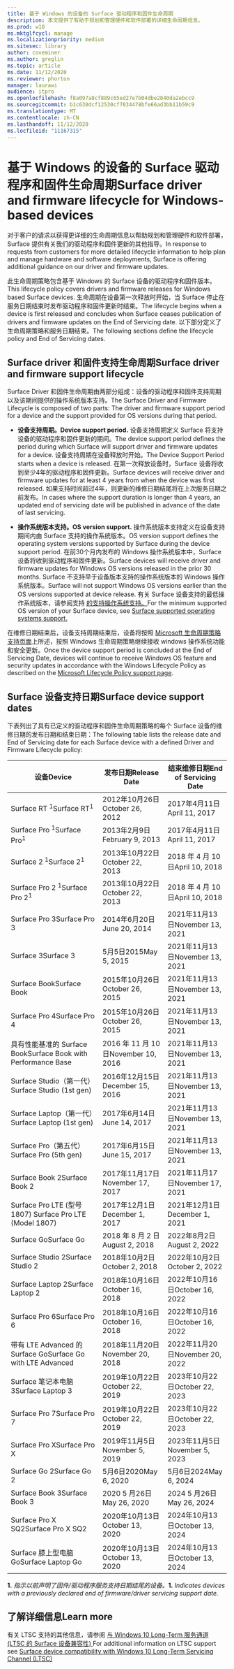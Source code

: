 ```yaml
---
title: 基于 Windows 的设备的 Surface 驱动程序和固件生命周期
description: 本文提供了有助于规划和管理硬件和软件部署的详细生命周期信息。
ms.prod: w10
ms.mktglfcycl: manage
ms.localizationpriority: medium
ms.sitesec: library
author: coveminer
ms.author: greglin
ms.topic: article
ms.date: 11/12/2020
ms.reviewer: phorton
manager: laurawi
audience: itpro
ms.openlocfilehash: f8a097a8cf889c65ed27e7b04dbe2840da2ebcc9
ms.sourcegitcommit: b1c630dcf12530cf7034478bfe66ad3bb11b59c9
ms.translationtype: MT
ms.contentlocale: zh-CN
ms.lasthandoff: 11/12/2020
ms.locfileid: "11167315"
---
```

# <span data-ttu-id="f9cd2-103">基于 Windows 的设备的 Surface 驱动程序和固件生命周期</span><span class="sxs-lookup"><span data-stu-id="f9cd2-103">Surface driver and firmware lifecycle for Windows-based devices</span></span>
 
<span data-ttu-id="f9cd2-104">对于客户的请求以获得更详细的生命周期信息以帮助规划和管理硬件和软件部署，Surface 提供有关我们的驱动程序和固件更新的其他指导。</span><span class="sxs-lookup"><span data-stu-id="f9cd2-104">In response to requests from customers for more detailed lifecycle information to help plan and manage hardware and software deployments, Surface is offering additional guidance on our driver and firmware updates.</span></span>
 
<span data-ttu-id="f9cd2-105">此生命周期策略包含基于 Windows 的 Surface 设备的驱动程序和固件版本。</span><span class="sxs-lookup"><span data-stu-id="f9cd2-105">This lifecycle policy covers drivers and firmware releases for Windows based Surface devices.</span></span> <span data-ttu-id="f9cd2-106">生命周期在设备第一次释放时开始，当 Surface 停止在服务日期结束时发布驱动程序和固件更新时结束。</span><span class="sxs-lookup"><span data-stu-id="f9cd2-106">The lifecycle begins when a device is first released and concludes when Surface ceases publication of drivers and firmware updates on the End of Servicing date.</span></span> <span data-ttu-id="f9cd2-107">以下部分定义了生命周期策略和服务日期结束。</span><span class="sxs-lookup"><span data-stu-id="f9cd2-107">The following sections define the lifecycle policy and End of Servicing dates.</span></span>

## <span data-ttu-id="f9cd2-108">Surface driver 和固件支持生命周期</span><span class="sxs-lookup"><span data-stu-id="f9cd2-108">Surface driver and firmware support lifecycle</span></span>
 
<span data-ttu-id="f9cd2-109">Surface Driver 和固件生命周期由两部分组成：设备的驱动程序和固件支持周期以及该期间提供的操作系统版本支持。</span><span class="sxs-lookup"><span data-stu-id="f9cd2-109">The Surface Driver and Firmware Lifecycle is composed of two parts: The driver and firmware support period for a device and the support provided for OS versions during that period.</span></span>

- **<span data-ttu-id="f9cd2-110">设备支持周期。</span><span class="sxs-lookup"><span data-stu-id="f9cd2-110">Device support period.</span></span>** <span data-ttu-id="f9cd2-111">设备支持周期定义 Surface 将支持设备的驱动程序和固件更新的期间。</span><span class="sxs-lookup"><span data-stu-id="f9cd2-111">The device support period defines the period during which Surface will support driver and firmware updates for a device.</span></span> <span data-ttu-id="f9cd2-112">设备支持周期在设备释放时开始。</span><span class="sxs-lookup"><span data-stu-id="f9cd2-112">The Device Support Period starts when a device is released.</span></span> <span data-ttu-id="f9cd2-113">在第一次释放设备时，Surface 设备将收到至少4年的驱动程序和固件更新。</span><span class="sxs-lookup"><span data-stu-id="f9cd2-113">Surface devices will receive driver and firmware updates for at least 4 years from when the device was first released.</span></span> <span data-ttu-id="f9cd2-114">如果支持时间超过4年，则更新的维修日期结尾将在上次服务日期之前发布。</span><span class="sxs-lookup"><span data-stu-id="f9cd2-114">In cases where the support duration is longer than 4 years, an updated end of servicing date will be published in advance of the date of last servicing.</span></span>

- **<span data-ttu-id="f9cd2-115">操作系统版本支持。</span><span class="sxs-lookup"><span data-stu-id="f9cd2-115">OS version support.</span></span>** <span data-ttu-id="f9cd2-116">操作系统版本支持定义在设备支持期间内由 Surface 支持的操作系统版本。</span><span class="sxs-lookup"><span data-stu-id="f9cd2-116">OS version support defines the operating system versions supported by Surface during the device support period.</span></span> <span data-ttu-id="f9cd2-117">在前30个月内发布的 Windows 操作系统版本中，Surface 设备将收到驱动程序和固件更新。</span><span class="sxs-lookup"><span data-stu-id="f9cd2-117">Surface devices will receive driver and firmware updates for Windows OS versions released in the prior 30 months.</span></span> <span data-ttu-id="f9cd2-118">Surface 不支持早于设备版本支持的操作系统版本的 Windows 操作系统版本。</span><span class="sxs-lookup"><span data-stu-id="f9cd2-118">Surface will not support Windows OS versions earlier than the OS versions supported at device release.</span></span> <span data-ttu-id="f9cd2-119">有关 Surface 设备支持的最低操作系统版本，请参阅支持 [的支持操作系统支持。](https://support.microsoft.com/help/2858199/surface-supported-operating-systems)</span><span class="sxs-lookup"><span data-stu-id="f9cd2-119">For the minimum supported OS version of your Surface device, see [Surface supported operating systems support.](https://support.microsoft.com/help/2858199/surface-supported-operating-systems)</span></span>  

 
<span data-ttu-id="f9cd2-120">在维修日期结束后，设备支持周期结束后，设备将按照  [Microsoft 生命周期策略支持页面](https://support.microsoft.com/hub/4095338/microsoft-lifecycle-policy)上所述，按照 Windows 生命周期策略继续接收 windows 操作系统功能和安全更新。</span><span class="sxs-lookup"><span data-stu-id="f9cd2-120">Once the device support period is concluded at the End of Servicing Date, devices will continue to receive Windows OS feature and security updates in accordance with the Windows Lifecycle Policy as described on the  [Microsoft Lifecycle Policy support page](https://support.microsoft.com/hub/4095338/microsoft-lifecycle-policy).</span></span>
 

## <span data-ttu-id="f9cd2-121">Surface 设备支持日期</span><span class="sxs-lookup"><span data-stu-id="f9cd2-121">Surface device support dates</span></span>

<span data-ttu-id="f9cd2-122">下表列出了具有已定义的驱动程序和固件生命周期策略的每个 Surface 设备的维修日期的发布日期和结束日期：</span><span class="sxs-lookup"><span data-stu-id="f9cd2-122">The following table lists the release date and End of Servicing date for each Surface device with a defined Driver and Firmware Lifecycle policy:</span></span>
 

 <span data-ttu-id="f9cd2-123">设备</span><span class="sxs-lookup"><span data-stu-id="f9cd2-123">Device</span></span>                             | <span data-ttu-id="f9cd2-124">发布日期</span><span class="sxs-lookup"><span data-stu-id="f9cd2-124">Release Date</span></span> | <span data-ttu-id="f9cd2-125">结束维修日期</span><span class="sxs-lookup"><span data-stu-id="f9cd2-125">End of Servicing Date</span></span> |
| ---------------------------------- | ------------ | --------------------- |
| <span data-ttu-id="f9cd2-126">Surface RT <sup> 1</span><span class="sxs-lookup"><span data-stu-id="f9cd2-126">Surface RT<sup>1</span></span></sup>             | <span data-ttu-id="f9cd2-127">2012年10月26日</span><span class="sxs-lookup"><span data-stu-id="f9cd2-127">October 26, 2012</span></span>   | <span data-ttu-id="f9cd2-128">2017年4月11日</span><span class="sxs-lookup"><span data-stu-id="f9cd2-128">April 11, 2017</span></span>             |
| <span data-ttu-id="f9cd2-129">Surface Pro <sup> 1</span><span class="sxs-lookup"><span data-stu-id="f9cd2-129">Surface Pro<sup>1</span></span></sup>            | <span data-ttu-id="f9cd2-130">2013年2月9日</span><span class="sxs-lookup"><span data-stu-id="f9cd2-130">February 9, 2013</span></span>     | <span data-ttu-id="f9cd2-131">2017年4月11日</span><span class="sxs-lookup"><span data-stu-id="f9cd2-131">April 11, 2017</span></span>             |
| <span data-ttu-id="f9cd2-132">Surface 2 <sup> 1</span><span class="sxs-lookup"><span data-stu-id="f9cd2-132">Surface 2<sup>1</span></span></sup>              | <span data-ttu-id="f9cd2-133">2013年10月22日</span><span class="sxs-lookup"><span data-stu-id="f9cd2-133">October 22, 2013</span></span>   | <span data-ttu-id="f9cd2-134">2018 年 4 月 10 日</span><span class="sxs-lookup"><span data-stu-id="f9cd2-134">April 10, 2018</span></span>             |
| <span data-ttu-id="f9cd2-135">Surface Pro 2 <sup> 1</span><span class="sxs-lookup"><span data-stu-id="f9cd2-135">Surface Pro 2<sup>1</span></span></sup>          | <span data-ttu-id="f9cd2-136">2013年10月22日</span><span class="sxs-lookup"><span data-stu-id="f9cd2-136">October 22, 2013</span></span>   | <span data-ttu-id="f9cd2-137">2018 年 4 月 10 日</span><span class="sxs-lookup"><span data-stu-id="f9cd2-137">April 10, 2018</span></span>             |
| <span data-ttu-id="f9cd2-138">Surface Pro 3</span><span class="sxs-lookup"><span data-stu-id="f9cd2-138">Surface Pro 3</span></span>                      | <span data-ttu-id="f9cd2-139">2014年6月20日</span><span class="sxs-lookup"><span data-stu-id="f9cd2-139">June 20, 2014</span></span>    | <span data-ttu-id="f9cd2-140">2021年11月13日</span><span class="sxs-lookup"><span data-stu-id="f9cd2-140">November 13, 2021</span></span>            |
| <span data-ttu-id="f9cd2-141">Surface 3</span><span class="sxs-lookup"><span data-stu-id="f9cd2-141">Surface 3</span></span>                          | <span data-ttu-id="f9cd2-142">5月5日2015</span><span class="sxs-lookup"><span data-stu-id="f9cd2-142">May 5, 2015</span></span>     | <span data-ttu-id="f9cd2-143">2021年11月13日</span><span class="sxs-lookup"><span data-stu-id="f9cd2-143">November 13, 2021</span></span>            |
| <span data-ttu-id="f9cd2-144">Surface Book</span><span class="sxs-lookup"><span data-stu-id="f9cd2-144">Surface Book</span></span>                       | <span data-ttu-id="f9cd2-145">2015年10月26日</span><span class="sxs-lookup"><span data-stu-id="f9cd2-145">October 26, 2015</span></span>   | <span data-ttu-id="f9cd2-146">2021年11月13日</span><span class="sxs-lookup"><span data-stu-id="f9cd2-146">November 13, 2021</span></span>            |
| <span data-ttu-id="f9cd2-147">Surface Pro 4</span><span class="sxs-lookup"><span data-stu-id="f9cd2-147">Surface Pro 4</span></span>                      | <span data-ttu-id="f9cd2-148">2015年10月26日</span><span class="sxs-lookup"><span data-stu-id="f9cd2-148">October 26, 2015</span></span>   | <span data-ttu-id="f9cd2-149">2021年11月13日</span><span class="sxs-lookup"><span data-stu-id="f9cd2-149">November 13, 2021</span></span>            |
| <span data-ttu-id="f9cd2-150">具有性能基准的 Surface Book</span><span class="sxs-lookup"><span data-stu-id="f9cd2-150">Surface Book with Performance Base</span></span> | <span data-ttu-id="f9cd2-151">2016 年 11 月 10 日</span><span class="sxs-lookup"><span data-stu-id="f9cd2-151">November 10, 2016</span></span>   | <span data-ttu-id="f9cd2-152">2021年11月13日</span><span class="sxs-lookup"><span data-stu-id="f9cd2-152">November 13, 2021</span></span>            |
| <span data-ttu-id="f9cd2-153">Surface Studio（第一代）</span><span class="sxs-lookup"><span data-stu-id="f9cd2-153">Surface Studio (1st gen)</span></span>           | <span data-ttu-id="f9cd2-154">2016年12月15日</span><span class="sxs-lookup"><span data-stu-id="f9cd2-154">December 15, 2016</span></span>   | <span data-ttu-id="f9cd2-155">2021年11月13日</span><span class="sxs-lookup"><span data-stu-id="f9cd2-155">November 13, 2021</span></span>            |
| <span data-ttu-id="f9cd2-156">Surface Laptop（第一代）</span><span class="sxs-lookup"><span data-stu-id="f9cd2-156">Surface Laptop (1st gen)</span></span>           | <span data-ttu-id="f9cd2-157">2017年6月14日</span><span class="sxs-lookup"><span data-stu-id="f9cd2-157">June 14, 2017</span></span>    | <span data-ttu-id="f9cd2-158">2021年11月13日</span><span class="sxs-lookup"><span data-stu-id="f9cd2-158">November 13, 2021</span></span>            |
| <span data-ttu-id="f9cd2-159">Surface Pro（第五代）</span><span class="sxs-lookup"><span data-stu-id="f9cd2-159">Surface Pro (5th gen)</span></span>              | <span data-ttu-id="f9cd2-160">2017年6月15日</span><span class="sxs-lookup"><span data-stu-id="f9cd2-160">June 15, 2017</span></span>    | <span data-ttu-id="f9cd2-161">2021年11月13日</span><span class="sxs-lookup"><span data-stu-id="f9cd2-161">November 13, 2021</span></span>            |
| <span data-ttu-id="f9cd2-162">Surface Book 2</span><span class="sxs-lookup"><span data-stu-id="f9cd2-162">Surface Book 2</span></span>                     | <span data-ttu-id="f9cd2-163">2017年11月17日</span><span class="sxs-lookup"><span data-stu-id="f9cd2-163">November 17, 2017</span></span>   | <span data-ttu-id="f9cd2-164">2021年11月17日</span><span class="sxs-lookup"><span data-stu-id="f9cd2-164">November 17, 2021</span></span>            |
| <span data-ttu-id="f9cd2-165">Surface Pro LTE (型号 1807) </span><span class="sxs-lookup"><span data-stu-id="f9cd2-165">Surface Pro LTE (Model 1807)</span></span>       | <span data-ttu-id="f9cd2-166">2017年12月1日</span><span class="sxs-lookup"><span data-stu-id="f9cd2-166">December 1, 2017</span></span>    | <span data-ttu-id="f9cd2-167">2021年12月1日</span><span class="sxs-lookup"><span data-stu-id="f9cd2-167">December 1, 2021</span></span>             |
| <span data-ttu-id="f9cd2-168">Surface Go</span><span class="sxs-lookup"><span data-stu-id="f9cd2-168">Surface Go</span></span>                         | <span data-ttu-id="f9cd2-169">2018 年 8 月 2 日</span><span class="sxs-lookup"><span data-stu-id="f9cd2-169">August 2, 2018</span></span>     | <span data-ttu-id="f9cd2-170">2022年8月2日</span><span class="sxs-lookup"><span data-stu-id="f9cd2-170">August 2, 2022</span></span>              |
| <span data-ttu-id="f9cd2-171">Surface Studio 2</span><span class="sxs-lookup"><span data-stu-id="f9cd2-171">Surface Studio 2</span></span>                   | <span data-ttu-id="f9cd2-172">2018年10月2日</span><span class="sxs-lookup"><span data-stu-id="f9cd2-172">October 2, 2018</span></span>    | <span data-ttu-id="f9cd2-173">2022年10月2日</span><span class="sxs-lookup"><span data-stu-id="f9cd2-173">October 2, 2022</span></span>             |
| <span data-ttu-id="f9cd2-174">Surface Laptop 2</span><span class="sxs-lookup"><span data-stu-id="f9cd2-174">Surface Laptop 2</span></span>                   | <span data-ttu-id="f9cd2-175">2018年10月16日</span><span class="sxs-lookup"><span data-stu-id="f9cd2-175">October 16, 2018</span></span>   | <span data-ttu-id="f9cd2-176">2022年10月16日</span><span class="sxs-lookup"><span data-stu-id="f9cd2-176">October 16, 2022</span></span>            |
| <span data-ttu-id="f9cd2-177">Surface Pro 6</span><span class="sxs-lookup"><span data-stu-id="f9cd2-177">Surface Pro 6</span></span>                      | <span data-ttu-id="f9cd2-178">2018年10月16日</span><span class="sxs-lookup"><span data-stu-id="f9cd2-178">October 16, 2018</span></span>   | <span data-ttu-id="f9cd2-179">2022年10月16日</span><span class="sxs-lookup"><span data-stu-id="f9cd2-179">October 16, 2022</span></span>            |
| <span data-ttu-id="f9cd2-180">带有 LTE Advanced 的 Surface Go</span><span class="sxs-lookup"><span data-stu-id="f9cd2-180">Surface Go with LTE Advanced</span></span>       | <span data-ttu-id="f9cd2-181">2018年11月20日</span><span class="sxs-lookup"><span data-stu-id="f9cd2-181">November 20, 2018</span></span>   | <span data-ttu-id="f9cd2-182">2022年11月20日</span><span class="sxs-lookup"><span data-stu-id="f9cd2-182">November 20, 2022</span></span>            |
| <span data-ttu-id="f9cd2-183">Surface 笔记本电脑3</span><span class="sxs-lookup"><span data-stu-id="f9cd2-183">Surface Laptop 3</span></span>                   | <span data-ttu-id="f9cd2-184">2019年10月22日</span><span class="sxs-lookup"><span data-stu-id="f9cd2-184">October 22, 2019</span></span>   | <span data-ttu-id="f9cd2-185">2023年10月22日</span><span class="sxs-lookup"><span data-stu-id="f9cd2-185">October 22, 2023</span></span>            |
| <span data-ttu-id="f9cd2-186">Surface Pro 7</span><span class="sxs-lookup"><span data-stu-id="f9cd2-186">Surface Pro 7</span></span>                      | <span data-ttu-id="f9cd2-187">2019年10月22日</span><span class="sxs-lookup"><span data-stu-id="f9cd2-187">October 22, 2019</span></span>   | <span data-ttu-id="f9cd2-188">2023年10月22日</span><span class="sxs-lookup"><span data-stu-id="f9cd2-188">October 22, 2023</span></span>            |
| <span data-ttu-id="f9cd2-189">Surface Pro X</span><span class="sxs-lookup"><span data-stu-id="f9cd2-189">Surface Pro X</span></span>                      | <span data-ttu-id="f9cd2-190">2019年11月5日</span><span class="sxs-lookup"><span data-stu-id="f9cd2-190">November 5, 2019</span></span>    | <span data-ttu-id="f9cd2-191">2023年11月5日</span><span class="sxs-lookup"><span data-stu-id="f9cd2-191">November 5, 2023</span></span>             |
| <span data-ttu-id="f9cd2-192">Surface Go 2</span><span class="sxs-lookup"><span data-stu-id="f9cd2-192">Surface Go 2</span></span>                       | <span data-ttu-id="f9cd2-193">5月6日2020</span><span class="sxs-lookup"><span data-stu-id="f9cd2-193">May 6, 2020</span></span>     | <span data-ttu-id="f9cd2-194">5月6日2024</span><span class="sxs-lookup"><span data-stu-id="f9cd2-194">May 6, 2024</span></span>              |
| <span data-ttu-id="f9cd2-195">Surface Book 3</span><span class="sxs-lookup"><span data-stu-id="f9cd2-195">Surface Book 3</span></span>                     | <span data-ttu-id="f9cd2-196">2020 5 月26日</span><span class="sxs-lookup"><span data-stu-id="f9cd2-196">May 26, 2020</span></span>    | <span data-ttu-id="f9cd2-197">2024 5 月26日</span><span class="sxs-lookup"><span data-stu-id="f9cd2-197">May 26, 2024</span></span>             |
| <span data-ttu-id="f9cd2-198">Surface Pro X SQ2</span><span class="sxs-lookup"><span data-stu-id="f9cd2-198">Surface Pro X SQ2</span></span>                  | <span data-ttu-id="f9cd2-199">2020年10月13日</span><span class="sxs-lookup"><span data-stu-id="f9cd2-199">October 13, 2020</span></span>   | <span data-ttu-id="f9cd2-200">2024年10月13日</span><span class="sxs-lookup"><span data-stu-id="f9cd2-200">October 13, 2024</span></span>            |
| <span data-ttu-id="f9cd2-201">Surface 膝上型电脑 Go</span><span class="sxs-lookup"><span data-stu-id="f9cd2-201">Surface Laptop Go</span></span>                  | <span data-ttu-id="f9cd2-202">2020年10月13日</span><span class="sxs-lookup"><span data-stu-id="f9cd2-202">October 13, 2020</span></span>   | <span data-ttu-id="f9cd2-203">2024年10月13日</span><span class="sxs-lookup"><span data-stu-id="f9cd2-203">October 13, 2024</span></span>            |

 
 <span data-ttu-id="f9cd2-204">**1.** *指示以前声明了固件/驱动程序服务支持日期结尾的设备。*</span><span class="sxs-lookup"><span data-stu-id="f9cd2-204">**1.** *Indicates devices with a previously declared end of firmware/driver servicing support date.*</span></span>
 
## <span data-ttu-id="f9cd2-205">了解详细信息</span><span class="sxs-lookup"><span data-stu-id="f9cd2-205">Learn more</span></span>

<span data-ttu-id="f9cd2-206">有关 LTSC 支持的其他信息，请参阅 [与 Windows 10 Long-Term 服务通道 (LTSC 的 Surface 设备兼容性) ](surface-device-compatibility-with-windows-10-ltsc.md)</span><span class="sxs-lookup"><span data-stu-id="f9cd2-206">For additional information on LTSC support see [Surface device compatibility with Windows 10 Long-Term Servicing Channel (LTSC)](surface-device-compatibility-with-windows-10-ltsc.md)</span></span>
 
 

